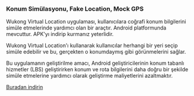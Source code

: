 <h3>Konum Simülasyonu, Fake Location, Mock GPS</h3>

Wukong Virtual Location uygulaması, kullanıcılara coğrafi konum bilgilerini simüle etmelerinde yardımcı olan bir araçtır. Android platformunda mevcuttur. APK'yı indirip kurmanız yeterlidir.

Wukong Virtual Location'ı kullanarak kullanıcılar herhangi bir yeri seçip simüle edebilir ve bu, gerçekten o konumdaymış gibi görünmelerini sağlar.

Bu uygulamanın geliştirilme amacı, Android geliştiricilerinin konum tabanlı hizmetler (LBS) geliştirirken konum ve rota bilgilerini daha doğru bir şekilde simüle etmelerine yardımcı olarak geliştirme maliyetlerini azaltmaktır.

<a href="https://www.123pan.com/s/k6bMjv-adiI.html" target="_blank">Buradan indirin</a>
